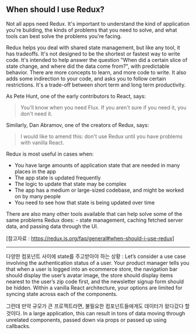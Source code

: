 ## When should I use Redux?

Not all apps need Redux. It's important to understand the kind of application you're building, the kinds of problems that you need to solve, and what tools can best solve the problems you're facing.

Redux helps you deal with shared state management, but like any tool, it has tradeoffs. It's not designed to be the shortest or fastest way to write code. It's intended to help answer the question "When did a certain slice of state change, and where did the data come from?", with predictable behavior. There are more concepts to learn, and more code to write. It also adds some indirection to your code, and asks you to follow certain restrictions. It's a trade-off between short term and long term productivity.

As Pete Hunt, one of the early contributors to React, says:

> You'll know when you need Flux. If you aren't sure if you need it, you don't need it.

Similarly, Dan Abramov, one of the creators of Redux, says:

> I would like to amend this: don't use Redux until you have problems with vanilla React.

Redux is most useful in cases when:

- You have large amounts of application state that are needed in many places in the app
- The app state is updated frequently
- The logic to update that state may be complex
- The app has a medium or large-sized codebase, and might be worked on by many people
- You need to see how that state is being updated over time

There are also many other tools available that can help solve some of the same problems Redux does: - state management, caching fetched server data, and passing data through the UI.

[참고자료 : https://redux.js.org/faq/general#when-should-i-use-redux]

---

다양한 컴포넌트 사이에 state를 주고받아야 하는 상황 :
Let’s consider a use case involving the authentication status of a user. Your product manager tells you that when a user is logged into an ecommerce store, the navigation bar should display the user’s avatar image, the store should display items nearest to the user’s zip code first, and the newsletter signup form should be hidden. Within a vanilla React architecture, your options are limited for syncing state across each of the components.

그런데 만약 규모가 큰 프로젝트라면, 불필요한 컴포넌트들에게도 데이터가 왔다갔다 할 것이다.
In a large application, this can result in tons of data moving through unrelated components, passed down via props or passed up using callbacks.
